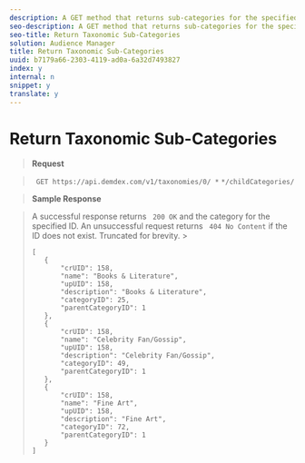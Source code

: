 ```yaml
---
description: A GET method that returns sub-categories for the specified parent category in an array.
seo-description: A GET method that returns sub-categories for the specified parent category in an array.
seo-title: Return Taxonomic Sub-Categories
solution: Audience Manager
title: Return Taxonomic Sub-Categories
uuid: b7179a66-2303-4119-ad0a-6a32d7493827
index: y
internal: n
snippet: y
translate: y
---
```


# Return Taxonomic Sub-Categories


>**Request** 

>` GET https://api.demdex.com/v1/taxonomies/0/ *` <categoryId>`*/childCategories/` 

>**Sample Response** 

>A successful response returns ` 200 OK` and the category for the specified ID. An unsuccessful request returns ` 404 No Content` if the ID does not exist. Truncated for brevity. >
>```
>[ 
>    { 
>        "crUID": 158, 
>        "name": "Books & Literature", 
>        "upUID": 158, 
>        "description": "Books & Literature", 
>        "categoryID": 25, 
>        "parentCategoryID": 1 
>    }, 
>    { 
>        "crUID": 158, 
>        "name": "Celebrity Fan/Gossip", 
>        "upUID": 158, 
>        "description": "Celebrity Fan/Gossip", 
>        "categoryID": 49, 
>        "parentCategoryID": 1 
>    }, 
>    { 
>        "crUID": 158, 
>        "name": "Fine Art", 
>        "upUID": 158, 
>        "description": "Fine Art", 
>        "categoryID": 72, 
>        "parentCategoryID": 1 
>    } 
>]
>```

